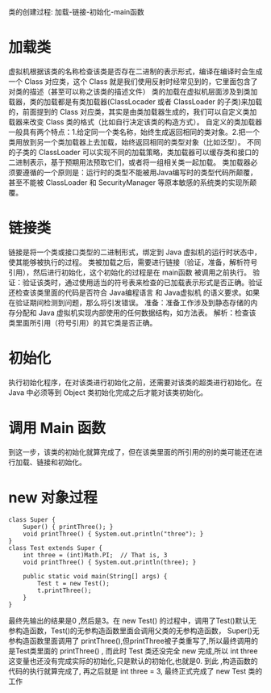 
类的创建过程:
加载-链接-初始化-main函数

# 加载类

虚拟机根据该类的名称检查该类是否存在二进制的表示形式，编译在编译时会生成一个 Class 对应类，这个 Class 就是我们使用反射时经常见到的，它里面包含了对类的描述（甚至可以称之该类的描述文件）
类的加载在虚拟机层面涉及到类加载器，类的加载都是有类加载器(ClassLocader 或者 ClassLoader 的子类)来加载的，前面提到的 Class 对应类，其实是由类加载器生成的，我们可以自定义类加载器来改变 Class 类的格式（比如自行决定该类的构造方式）。
自定义的类加载器一般具有两个特点：1.给定同一个类名称，始终生成返回相同的类对象。2.把一个类用放到另一个类加载器上去加载，始终返回相同的类型对象（比如泛型）。
不同的子类的 ClassLoader 可以实现不同的加载策略，类加载器可以缓存类和接口的二进制表示，基于预期用法预取它们，或者将一组相关类一起加载。
类加载器必须要遵循的一个原则是：运行时的类型不能被用Java编写时的类型代码所颠覆，甚至不能被 ClassLoader 和 SecurityManager 等原本敏感的系统类的实现所颠覆。

# 链接类

链接是将一个类或接口类型的二进制形式，绑定到 Java 虚拟机的运行时状态中，使其能够被执行的过程。
类被加载之后，需要进行链接（验证，准备，解析符号引用），然后进行初始化，这个初始化的过程是在 main函数 被调用之前执行。
 验证：验证该类时，通过使用适当的符号表来检查的已加载表示形式是否正确。验证还检查该类里面的代码是否符合 Java编程语言 和 Java虚拟机 的语义要求。如果在验证期间检测到问题，那么将引发错误。
 准备：准备工作涉及到静态存储的内存分配和 Java 虚拟机实现内部使用的任何数据结构，如方法表。
 解析：检查该类里面所引用（符号引用）的其它类是否正确。

# 初始化

执行初始化程序，在对该类进行初始化之前，还需要对该类的超类进行初始化。在 Java 中必须等到 Object 类初始化完成之后才能对该类初始化。

# 调用 Main 函数

到这一步，该类的初始化就算完成了，但在该类里面的所引用的别的类可能还在进行加载、链接和初始化。

# new 对象过程

```
class Super {
    Super() { printThree(); }
    void printThree() { System.out.println("three"); }
}
class Test extends Super {
    int three = (int)Math.PI;  // That is, 3
    void printThree() { System.out.println(three); }

    public static void main(String[] args) {
        Test t = new Test();
        t.printThree();
    }
}

```

最终先输出的结果是0 ,然后是3。在 new Test() 的过程中，调用了Test()默认无参构造函数，Test()的无参构造函数里面会调用父类的无参构造函数，
Super()无参构造函数里面调用了 printThree(),但printThree被子类重写了,所以最终调用的是Test类里面的 printThree() ,
而此时 Test 类还没完全 new 完成,所以 int three 这变量也还没有完成实际的初始化,只是默认的初始化,也就是0.
到此 ,构造函数的代码的执行就算完成了, 再之后就是 int three = 3, 最终正式完成了 new Test 类的工作
